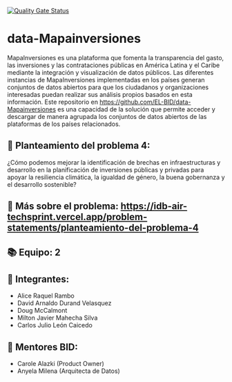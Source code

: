 [![Quality Gate Status](https://sonarcloud.io/api/project_badges/measure?project=EL-BID_data-repository-Mapainversiones&metric=alert_status)](https://sonarcloud.io/summary/new_code?id=EL-BID_data-repository-Mapainversiones)

# data-Mapainversiones
MapaInversiones es una plataforma que fomenta la transparencia del gasto, las inversiones y las contrataciones públicas en América Latina y el Caribe mediante la integración y visualización de datos públicos. Las diferentes instancias de MapaInversiones implementadas en los países generan conjuntos de datos abiertos para que los ciudadanos y organizaciones interesadas puedan realizar sus análisis propios basados en esta información. Este repositorio en https://github.com/EL-BID/data-Mapainversiones es una capacidad de la solución que permite acceder y descargar de manera agrupada los conjuntos de datos abiertos de las plataformas de los países relacionados.

## 📑 Planteamiento del problema 4: 

¿Cómo podemos mejorar la identificación de brechas en infraestructuras y desarrollo en la planificación de inversiones públicas y privadas para apoyar la resiliencia climática, la igualdad de género, la buena gobernanza y el desarrollo sostenible?

## 📘 Más sobre el problema: https://idb-air-techsprint.vercel.app/problem-statements/planteamiento-del-problema-4

## 📚 Equipo: 2

## 🧑 Integrantes:

- Alice Raquel Rambo
- David Arnaldo Durand Velasquez
- Doug McCalmont
- Milton Javier Mahecha Silva
- Carlos Julio León Caicedo

## 👩 Mentores BID:

- Carole Alazki (Product Owner)
- Anyela Milena (Arquitecta de Datos)
